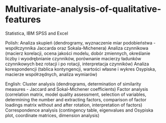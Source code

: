 # Multivariate-analysis-of-qualitative-features

Statistica, IBM SPSS and Excel

Polish:
Analiza skupień (dendrogramy, wyznaczenie miar podobieństwa - współczynnika Jaccarda oraz Sokala-Michenera)
Analiza czynnikowa (macierz korelacji, ocena jakości modelu, dobór zmiennych, określanie liczby i wyodrębnianie czynników, porównanie macierzy ładunków czynnikowych bez rotacji i po rotacji, interpretacja czynników)
Analiza korespondencji (tablica kontyngencji, wartości własne i wykres Osypiska, macierze współrzędnych, analiza wymiarów)

English:
Cluster analysis (dendrograms, determination of similarity measures - Jaccard and Sokal-Michener coefficients)
Factor analysis (correlation matrix, model quality assessment, selection of variables, determining the number and extracting factors, comparison of factor loadings matrix without and after rotation, interpretation of factors)
Correspondence analysis (contingency table, eigenvalues and Osypiska plot, coordinate matrices, dimension analysis)
